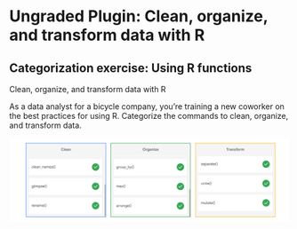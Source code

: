 # Ungraded Plugin: Clean, organize, and transform data with R

## Categorization exercise: Using R functions

Clean, organize, and transform data with R

As a data analyst for a bicycle company, you’re training a new coworker on the best practices for using R. Categorize the commands to clean, organize, and transform data.

![x](./resources/img-5-up.png)